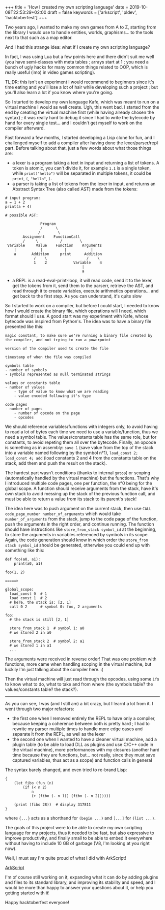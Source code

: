 +++
title = 'How I created my own scripting language'
date = 2019-10-08T22:53:29+02:00
draft = false
keywords = ['arkscript', 'pldev', 'hacktoberfest']
+++

Two years ago, I wanted to make my own games from A to Z, starting from the library I would use to handle entities, worlds, graphisms... to the tools next to that such as a map editor.

And I had this strange idea: what if I create my own scripting language?

In fact, I was using Lua but a few points here and there didn't suit me well (you have semi-classes with meta tables ; arrays start at 1 ; you need a bunch of ugly hacks for many common things related to OOP, which is really useful (imo) in video games scripting).

TL;DR: this isn't an experiment I would recommend to beginners since it's time eating and you'll lose a lot of hair while developing such a project ; but you'll also learn a lot if you know where you're going.

So I started to develop my own language Kafe, which was meant to run on a virtual machine I would as well create. Ugh, this went bad. I started from the end by creating the virtual machine first (while having already chosen the syntax) ; it was really hard to debug it since I had to write the bytecode by hand for every single test... and I couldn't get myself to work on the compiler afterward.

Fast forward a few months, I started developing a Lisp clone for fun, and I challenged myself to add a compiler after having done the lexer/parser/repl part. Before talking about that, just a few words about what those things are:

* a lexer is a program taking a text in input and returning a list of tokens. A token is atomic, you can't divide it, for example `1.1` is a single token, while `print("hello")` will be separated in multiple tokens, it could be `print`, `(`, `"hello"`, `)`.
* a parser is taking a list of tokens from the lexer in input, and returns an Abstract Syntax Tree (also called AST) made from the tokens:
```
# input program:
a = 1 + 2
print(a + 4)

# possible AST:

                Program
                /      \
               /        \
        Assignment    FunctionCall
        /     \          /        \
 Variable     Value    Function    Arguments
    |           |          |           |
    a       Addition     print      Addition
             /    \                  /    \
             1    2            Variable    4
                                   |
                                   a
```
* a REPL is a read-eval-print-loop, it will read code, send it to the lexer, get the tokens from it, send them to the parserr, retrieve the AST, and read through it to create variables, execute arithmetics operations... and get back to the first step. As you can understand, it's quite slow

So I started to work on a compiler, but before I could start, I needed to know how I would create the binary file, which operations will I need, which format should I use. A good start was my experiment with Kafe, whose bytecode was inspired from Python's. The idea was to have a binary file presented like this:

```
magic constant, to make sure we're running a binary file created by the compiler, and not trying to run a powerpoint

version of the compiler used to create the file

timestamp of when the file was compiled

symbols table
- number of symbols
- symbols represented as null terminated strings

values or constants table
- number of values
    - type of value to know what we are reading
    - value encoded following it's type

code pages
- number of pages
    - number of opcode on the page
    - opcodes
```

We should reference variables/functions with integers only, to avoid having to read a lot of bytes each time we need to use a variable/function, thus we need a symbol table. The values/constants table has the same role, but for constants, to avoid repeting them all over the bytecode. Finally, an opcode is something as in assembly: `save 1` (save value from the top of the stack into a variable named following by the symbol n°1), `load_const 2; load_const 4; add` (load constants 2 and 4 from the constants table on the stack, add them and push the result on the stack).

The hardest part wasn't conditions (thanks to internal `goto`s) or scoping (automatically handled by the virtual machine) but the functions. That's why I introduced multiple code pages, one per function, the n°0 being for the global scope. A function should receive arguments from the stack, have it's own stack to avoid messing up the stack of the previous function call, and must be able to return a value from its stack to its parent's stack!

The idea here was to push argument on the current stack, then use `CALL code_page_number number_of_arguments` which would take `number_of_arguments` from the stack, jump to the code page of the function, push the arguments in the right order, and continue running. The function should have instructions like `store_from_stack symbol_id` at the beginning, to store the arguments in variables referenced by symbols in its scope. Again, the code generation should know in which order the `store_from stack symbol_id` should be generated, otherwise you could end up with something like this:
```
def foo(a0, a1):
    print(a0, a1)

foo(1, 2)

=====>

global_scope:
  load_const 0  # 1
  load_const 1  # 2
  # here, the stack is: [2, 1]
  call 0 2      # symbol 0: foo, 2 arguments

foo:
  # the stack is still [2, 1]

  store_from_stack 1  # symbol 1: a0
  # we stored 2 in a0

  store_from_stack 2  # symbol 2: a1
  # we stored 1 in a1
  ...
```

The arguments were received in reverse order! That was one problem with functions, more came when handling scoping in the virtual machine, but luckily I'm just talking about the compiler here. :)

Then the virtual machine will just read through the opcodes, using some `if`s to know what to do, what to take and from where (the symbols table? the values/constants table? the stack?).

------

As you can see, I was (and I still am) a bit crazy, but I learnt a lot from it. I went through two major refactors:
* the first one when I removed entirely the REPL to have only a compiler, because keeping a coherence between both is pretty hard ; I had to rewrite my parser multiple times to handle more edge cases and separate it from the REPL, as well as the lexer
* the second one when I wanted to have a cleaner virtual machine, add a plugin table (to be able to load DLL as plugins and use C/C++ code in the virtual machine), more performances with my closures (another hard time because they are functions, but... not really, since they must save captured variables, thus act as a scope) and function calls in general

The syntax barely changed, and even tried to re-brand Lisp:
```
{
    (let fibo (fun (n)
        (if (< n 2)
            n
            (+ (fibo (- n 1)) (fibo (- n 2))))))

    (print (fibo 28))  # display 317811
}
```
where `{...}` acts as a shorthand for `(begin ...)` and `[...]` for `(list ...)`.

The goals of this project were to be able to create my own scripting language for my projects, thus it needed to be fast, but also expressive to improve productivity, and finally small to be able to embed it everywhere without having to include 10 GB of garbage (V8, I'm looking at you right now).

Well, I must say I'm quite proud of what I did with ArkScript!

[ArkScript](https://github.com/ArkScript-lang/Ark)

I'm of course still working on it, expanding what it can do by adding plugins and files to its standard library, and improving its stability and speed, and I would be more than happy to answer your questions about it, or help you getting started with it!

Happy hacktoberfest everyone!

